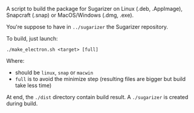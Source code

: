 
A script to build the package for Sugarizer on Linux (.deb, .AppImage), Snapcraft (.snap) or MacOS/Windows (.dmg, .exe).

You're suppose to have in `../sugarizer` the Sugarizer repository.

To build, just launch:

    ./make_electron.sh <target> [full]

Where:

* <target> should be `linux`, `snap` or `macwin`
* `full` is to avoid the minimize step (resulting files are bigger but build take less time)

At end, the `./dist` directory contain build result. A `./sugarizer` is created during build.

